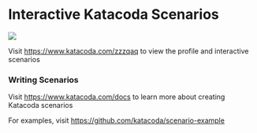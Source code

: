 # Interactive Katacoda Scenarios

[![](http://shields.katacoda.com/katacoda/zzzqaq/count.svg)](https://www.katacoda.com/zzzqaq "Get your profile on Katacoda.com")

Visit https://www.katacoda.com/zzzqaq to view the profile and interactive scenarios

### Writing Scenarios
Visit https://www.katacoda.com/docs to learn more about creating Katacoda scenarios

For examples, visit https://github.com/katacoda/scenario-example
